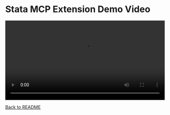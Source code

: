 # Stata MCP Extension Demo Video

<video width="100%" controls>
  <source src="images/demo.mp4" type="video/mp4">
  Your browser does not support the video tag.
</video>

[Back to README](README.md) 